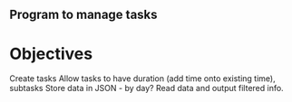 ## Program to manage tasks

# Objectives
Create tasks
Allow tasks to have duration (add time onto existing time), subtasks
Store data in JSON - by day?
Read data and output filtered info.

